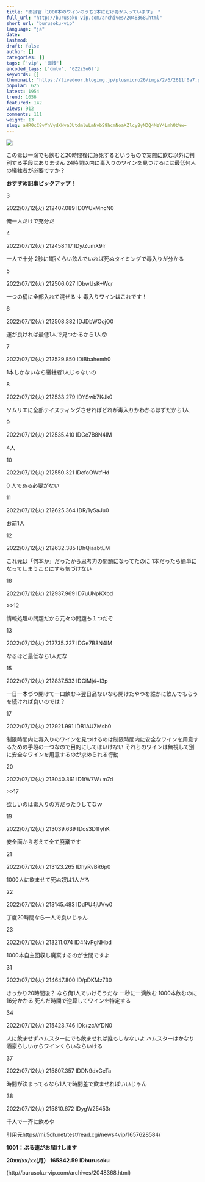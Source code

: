 ```yaml
---
title: "面接官「1000本のワインのうち1本にだけ毒が入っています」 "
full_url: "http://burusoku-vip.com/archives/2048368.html"
short_url: "burusoku-vip"
language: "ja"
date: 
lastmod: 
draft: false
author: []
categories: []
tags: ['vip', '面接']
encoded_tags: ['dmlw', '6Z2i5o6l']
keywords: []
thumbnail: "https://livedoor.blogimg.jp/plusmicro26/imgs/2/6/2611f0a7.png"
popular: 625
latest: 1954
trend: 1056
featured: 142
views: 912
comments: 111
weight: 13
slug: aHR0cC8vYnVydXNva3UtdmlwLmNvbS9hcmNoaXZlcy8yMDQ4MzY4Lmh0bWw=
---
```


![](https://livedoor.blogimg.jp/plusmicro26/imgs/2/6/2611f0a7.png)

<div><p>この毒は一滴でも飲むと20時間後に急死するというもので実際に飲む以外に判別する手段はありません 24時間以内に毒入りのワインを見つけるには最低何人の犠牲者が必要ですか？</p><p><b>おすすめ記事ピックアップ！</b></p> <p class='g-ad1'> </p> <p class='g-ad2'> </p> <p></p> <p>3 <p> 2022/07/12(火) 212407.089 ID0YUxMncN0</p></p><p> 俺一人だけで充分だ </p> <p>4 <p> 2022/07/12(火) 212458.117 IDy/ZumX9lr</p></p><p> 一人で十分 2秒に1瓶くらい飲んでいれば死ぬタイミングで毒入りが分かる </p> <p>5 <p> 2022/07/12(火) 212506.027 IDbwUsK+Wqr</p></p><p> 一つの桶に全部入れて混ぜる ↓ 毒入りワインはこれです！ </p> <p>6 <p> 2022/07/12(火) 212508.382 IDJDbWOojO0</p></p><p> 運が良ければ最低1人で見つかるから1人😗 </p> <p>7 <p> 2022/07/12(火) 212529.850 IDiBbahemh0</p></p><p> 1本しかないなら犠牲者1人じゃないの </p> <p>8 <p> 2022/07/12(火) 212533.279 IDYSwb7KJk0</p></p><p> ソムリエに全部テイスティングさせればどれが毒入りかわかるはずだから1人 </p> <p>9 <p> 2022/07/12(火) 212535.410 IDGe7B8N4IM</p></p><p> 4人 </p> <p>10 <p> 2022/07/12(火) 212550.321 IDcfoOWtfHd</p></p><p> 0 人である必要がない </p> <p>11 <p> 2022/07/12(火) 212625.364 IDR/1ySaJu0</p></p><p> お前1人 </p> <p>12 <p> 2022/07/12(火) 212632.385 IDhQiaabtEM</p></p><p> これ元は「何本か」だったから思考力の問題になってたのに 1本だったら簡単になってしまうことにすら気づけない </p> <p>18 <p> 2022/07/12(火) 212937.969 ID7uUNpKXbd</p></p><p> <p class='anchor'>>>12</p> 情報処理の問題だから元々の問題も１つだぞ </p> <p>13 <p> 2022/07/12(火) 212735.227 IDGe7B8N4IM</p></p><p> なるほど最低なら1人だな </p> <p>15 <p> 2022/07/12(火) 212837.533 IDCiMj4+l3p</p></p><p> 一日一本づつ開けて一口飲む→翌日品ないなら開けたやつを誰かに飲んでもらうを続ければ良いのでは？ </p> <p>17 <p> 2022/07/12(火) 212921.991 IDB1AUZMsb0</p></p><p> 制限時間内に毒入りのワインを見つけるのは制限時間内に安全なワインを用意するための手段の一つなので目的にしてはいけない それらのワインは無視して別に安全なワインを用意するのが求められる行動 </p> <p>20 <p> 2022/07/12(火) 213040.361 ID1tW7W+m7d</p></p><p> <p class='anchor'>>>17</p> 欲しいのは毒入りの方だったりしてなｗ </p> <p>19 <p> 2022/07/12(火) 213039.639 IDos3D1fyhK</p></p><p> 安全面から考えて全て廃棄です </p> <p>21 <p> 2022/07/12(火) 213123.265 IDhyRvBR6p0</p></p><p> 1000人に飲ませて死ぬ奴は1人だろ </p> <p>22 <p> 2022/07/12(火) 213145.483 IDdPU4jUVw0</p></p><p> 丁度20時間なら一人で良いじゃん </p> <p>23 <p> 2022/07/12(火) 213211.074 ID4NvPgNHbd</p></p><p> 1000本自主回収し廃棄するのが世間ですよ </p> <p>31 <p> 2022/07/12(火) 214647.800 ID/pDKMz730</p></p><p> きっかり20時間後？ なら俺1人でいけそうだな 一秒に一滴飲む 1000本飲むのに16分かかる 死んだ時間で逆算してワインを特定する </p> <p>34 <p> 2022/07/12(火) 215423.746 IDk+zcAYDN0</p></p><p> 人に飲ませずハムスターにでも飲ませれば誰もしなないよ ハムスターはかなり酒豪らしいからワインくらいならいける </p> <p>37 <p> 2022/07/12(火) 215807.357 IDDN9dxGeTa</p></p><p> 時間が決まってるなら1人で時間差で飲ませればいいじゃん </p> <p>38 <p> 2022/07/12(火) 215810.672 IDygW25453r</p></p><p> 千人で一斉に飲めや </p> <p>引用元https//mi.5ch.net/test/read.cgi/news4vip/1657628584/</p> <p id='csw_block'></p> <p id='divSP1'> </p> <p><b>1001：ぶる速がお届けします <p> 20xx/xx/xx(月） 165842.59 IDburusoku</p></b></p> <p class='g-ad1'> </p> <p class='g-ad2'> </p> <p id='divSP'> </p> </div>

(http//burusoku-vip.com/archives/2048368.html)
